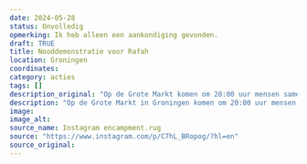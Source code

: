 ```yaml
---
date: 2024-05-28
status: Onvolledig
opmerking: Ik heb alleen een aankondiging gevonden.
draft: TRUE
title: Nooddemonstratie voor Rafah
location: Groningen
coordinates: 
category: acties
tags: []
description_original: "Op de Grote Markt komen om 20:00 uur mensen samen voor een demonstratie voor Rafah. (Moet nog worden uitgezocht)"
description: "Op de Grote Markt in Groningen komen om 20:00 uur mensen samen voor een demonstratie voor Rafah. (Moet nog worden uitgezocht)"
image: 
image_alt: 
source_name: Instagram encampment.rug
source: "https://www.instagram.com/p/C7hL_BRopog/?hl=en"
source_original: 
---
```

